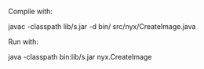 Compile with:

javac -classpath lib/s.jar -d bin/ src/nyx/CreateImage.java

Run with:

java -classpath bin:lib/s.jar nyx.CreateImage



